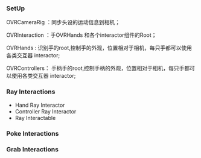 ### SetUp

OVRCameraRig ：同步头设的运动信息到相机；

OVRInteraction ：手OVRHands 和各个interactor组件的Root；

OVRHands : 识别手的root,控制手的外观，位置相对于相机，每只手都可以使用各类交互器 interactor;

OVRControllers： 手柄手的root,控制手柄的外观，位置相对于相机，每只手都可以使用各类交互器 interactor;

### Ray Interactions

- Hand Ray Interactor
- Controller Ray Interactor
- Ray Interactable

### Poke Interactions

### Grab Interactions











# 





